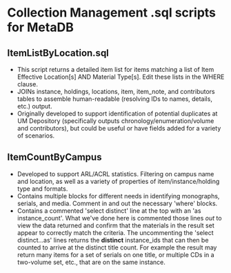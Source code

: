 # Collection Management .sql scripts for MetaDB

## ItemListByLocation.sql
- This script returns a detailed item list for items matching a list of Item Effective Location[s] AND Material Type[s]. Edit these lists in the WHERE clause.
- JOINs instance, holdings, locations, item, item_note, and contributors tables to assemble human-readable (resolving IDs to names, details, etc.) output.
- Originally developed to support identification of potential duplicates at UM Depository (specifically outputs chronology/enumeration/volume and contributors), but could be useful or have fields added for a variety of scenarios.

## ItemCountByCampus
- Developed to support ARL/ACRL statistics. Filtering on campus name and location, as well as a variety of properties of item/instance/holding type and formats.
- Contains multiple blocks for different needs in identifying monographs, serials, and media. Comment in and out the necessary 'where' blocks.
- Contains a commented 'select distinct' line at the top with an 'as instance_count'. What we've done here is commented those lines *out* to view the data returned and confirm that the materials in the result set appear to correctly match the criteria. The uncommenting the 'select distinct...as' lines returns the **distinct** instance_ids that can then be counted to arrive at the distinct title count. For example the result may return many items for a set of serials on one title, or multiple CDs in a two-volume set, etc., that are on the same instance.
